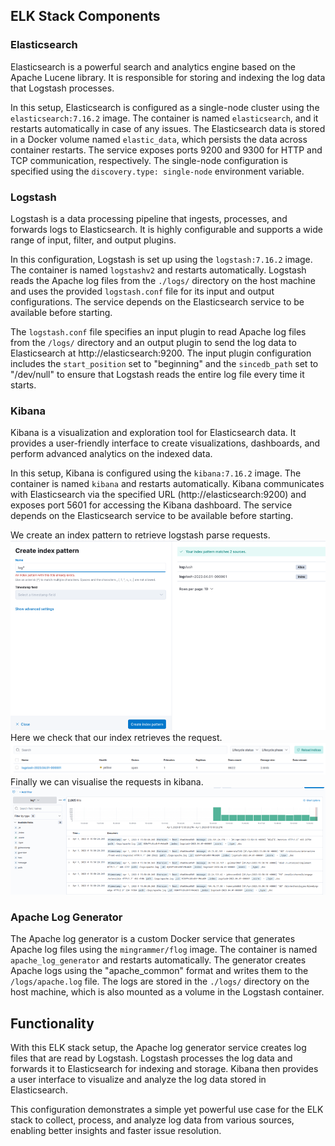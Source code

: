 ## ELK Stack Components

### Elasticsearch

Elasticsearch is a powerful search and analytics engine based on the Apache Lucene library. It is responsible for storing and indexing the log data that Logstash processes.

In this setup, Elasticsearch is configured as a single-node cluster using the `elasticsearch:7.16.2` image. The container is named `elasticsearch`, and it restarts automatically in case of any issues. The Elasticsearch data is stored in a Docker volume named `elastic_data`, which persists the data across container restarts. The service exposes ports 9200 and 9300 for HTTP and TCP communication, respectively. The single-node configuration is specified using the `discovery.type: single-node` environment variable.

### Logstash

Logstash is a data processing pipeline that ingests, processes, and forwards logs to Elasticsearch. It is highly configurable and supports a wide range of input, filter, and output plugins.

In this configuration, Logstash is set up using the `logstash:7.16.2` image. The container is named `logstashv2` and restarts automatically. Logstash reads the Apache log files from the `./logs/` directory on the host machine and uses the provided `logstash.conf` file for its input and output configurations. The service depends on the Elasticsearch service to be available before starting.

The `logstash.conf` file specifies an input plugin to read Apache log files from the `/logs/` directory and an output plugin to send the log data to Elasticsearch at http://elasticsearch:9200. The input plugin configuration includes the `start_position` set to "beginning" and the `sincedb_path` set to "/dev/null" to ensure that Logstash reads the entire log file every time it starts.

### Kibana

Kibana is a visualization and exploration tool for Elasticsearch data. It provides a user-friendly interface to create visualizations, dashboards, and perform advanced analytics on the indexed data.

In this setup, Kibana is configured using the `kibana:7.16.2` image. The container is named `kibana` and restarts automatically. Kibana communicates with Elasticsearch via the specified URL (http://elasticsearch:9200) and exposes port 5601 for accessing the Kibana dashboard. The service depends on the Elasticsearch service to be available before starting.

We create an index pattern to retrieve logstash parse requests.
![index pattern creation](https://github.com/Rorschach-Lone/Siem/blob/main/image/Pasted%20image%2020230401160634.png)
Here we check that our index retrieves the request.
![number of request got](https://github.com/Rorschach-Lone/Siem/blob/main/image/Pasted%20image%2020230401160846.png)
Finally we can visualise the requests in kibana.
![kibana visualisation](https://github.com/Rorschach-Lone/Siem/blob/main/image/image.png)
### Apache Log Generator

The Apache log generator is a custom Docker service that generates Apache log files using the `mingrammer/flog` image. The container is named `apache_log_generator` and restarts automatically. The generator creates Apache logs using the "apache_common" format and writes them to the `/logs/apache.log` file. The logs are stored in the `./logs/` directory on the host machine, which is also mounted as a volume in the Logstash container.

## Functionality

With this ELK stack setup, the Apache log generator service creates log files that are read by Logstash. Logstash processes the log data and forwards it to Elasticsearch for indexing and storage. Kibana then provides a user interface to visualize and analyze the log data stored in Elasticsearch.

This configuration demonstrates a simple yet powerful use case for the ELK stack to collect, process, and analyze log data from various sources, enabling better insights and faster issue resolution.
